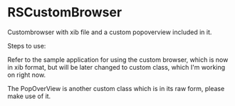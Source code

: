 # RSCustomBrowser
Custombrowser with xib file and a custom popoverview included in it.


Steps to use:

Refer to the sample application for using the custom browser, which is now in xib format, but will be later changed to custom class, which I'm working on right now.


The PopOverView is another custom class which is in its raw form, please make use of it.

